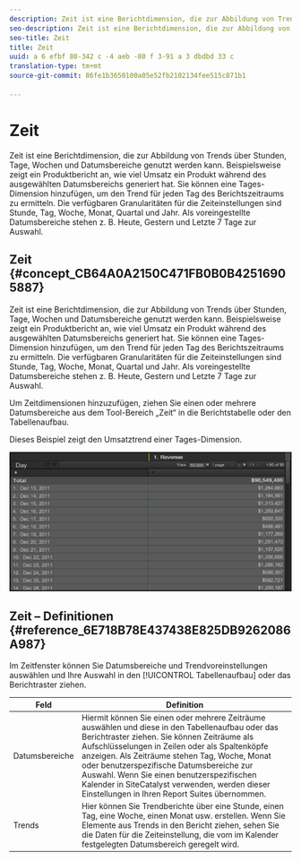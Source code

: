 ```yaml
---
description: Zeit ist eine Berichtdimension, die zur Abbildung von Trends über Stunden, Tage, Wochen und Datumsbereiche genutzt werden kann. Beispielsweise zeigt ein Produktbericht an, wie viel Umsatz ein Produkt während des ausgewählten Datumsbereichs generiert hat. Sie können eine Tages-Dimension hinzufügen, um den Trend für jeden Tag des Berichtszeitraums zu ermitteln. Die verfügbaren Granularitäten für die Zeiteinstellungen sind Stunde, Tag, Woche, Monat, Quartal und Jahr. Als voreingestellte Datumsbereiche stehen z. B. Heute, Gestern und Letzte 7 Tage zur Auswahl.
seo-description: Zeit ist eine Berichtdimension, die zur Abbildung von Trends über Stunden, Tage, Wochen und Datumsbereiche genutzt werden kann. Beispielsweise zeigt ein Produktbericht an, wie viel Umsatz ein Produkt während des ausgewählten Datumsbereichs generiert hat. Sie können eine Tages-Dimension hinzufügen, um den Trend für jeden Tag des Berichtszeitraums zu ermitteln. Die verfügbaren Granularitäten für die Zeiteinstellungen sind Stunde, Tag, Woche, Monat, Quartal und Jahr. Als voreingestellte Datumsbereiche stehen z. B. Heute, Gestern und Letzte 7 Tage zur Auswahl.
seo-title: Zeit
title: Zeit
uuid: a 6 efbf 80-342 c -4 aeb -80 f 3-91 a 3 dbdbd 33 c
translation-type: tm+mt
source-git-commit: 86fe1b3650100a05e52fb2102134fee515c871b1

---
```



# Zeit

Zeit ist eine Berichtdimension, die zur Abbildung von Trends über Stunden, Tage, Wochen und Datumsbereiche genutzt werden kann. Beispielsweise zeigt ein Produktbericht an, wie viel Umsatz ein Produkt während des ausgewählten Datumsbereichs generiert hat. Sie können eine Tages-Dimension hinzufügen, um den Trend für jeden Tag des Berichtszeitraums zu ermitteln. Die verfügbaren Granularitäten für die Zeiteinstellungen sind Stunde, Tag, Woche, Monat, Quartal und Jahr. Als voreingestellte Datumsbereiche stehen z. B. Heute, Gestern und Letzte 7 Tage zur Auswahl.

## Zeit {#concept_CB64A0A2150C471FB0B0B42516905887}

Zeit ist eine Berichtdimension, die zur Abbildung von Trends über Stunden, Tage, Wochen und Datumsbereiche genutzt werden kann. Beispielsweise zeigt ein Produktbericht an, wie viel Umsatz ein Produkt während des ausgewählten Datumsbereichs generiert hat. Sie können eine Tages-Dimension hinzufügen, um den Trend für jeden Tag des Berichtszeitraums zu ermitteln. Die verfügbaren Granularitäten für die Zeiteinstellungen sind Stunde, Tag, Woche, Monat, Quartal und Jahr. Als voreingestellte Datumsbereiche stehen z. B. Heute, Gestern und Letzte 7 Tage zur Auswahl.

Um Zeitdimensionen hinzuzufügen, ziehen Sie einen oder mehrere Datumsbereiche aus dem Tool-Bereich „Zeit“ in die Berichtstabelle oder den Tabellenaufbau.

Dieses Beispiel zeigt den Umsatztrend einer Tages-Dimension.

![](assets/day_dimension.png)

## Zeit – Definitionen {#reference_6E718B78E437438E825DB9262086A987}

Im Zeitfenster können Sie Datumsbereiche und Trendvoreinstellungen auswählen und Ihre Auswahl in den [!UICONTROL Tabellenaufbau] oder das Berichtraster ziehen.

<!-- 

r_time_panel.xml

 -->

| Feld | Definition |
|--- |--- |
| Datumsbereiche | Hiermit können Sie einen oder mehrere Zeiträume auswählen und diese in den Tabellenaufbau oder das Berichtraster ziehen. Sie können Zeiträume als Aufschlüsselungen in Zeilen oder als Spaltenköpfe anzeigen. Als Zeiträume stehen Tag, Woche, Monat oder benutzerspezifische Datumsbereiche zur Auswahl. Wenn Sie einen benutzerspezifischen Kalender in SiteCatalyst verwenden, werden dieser Einstellungen in Ihren Report Suites übernommen. |
| Trends | Hier können Sie Trendberichte über eine Stunde, einen Tag, eine Woche, einen Monat usw. erstellen. Wenn Sie Elemente aus Trends in den Bericht ziehen, sehen Sie die Daten für die Zeiteinstellung, die vom im Kalender festgelegten Datumsbereich geregelt wird. |